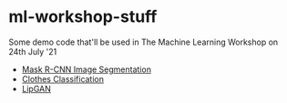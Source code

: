 # ml-workshop-stuff
Some demo code that'll be used in The Machine Learning Workshop on 24th July '21

+ [Mask R-CNN Image Segmentation](https://colab.research.google.com/github/tensorflow/tpu/blob/master/models/official/mask_rcnn/mask_rcnn_demo.ipynb#scrollTo=hh-aS5Iz-SiQ)
+ [Clothes Classification](https://colab.research.google.com/github/tensorflow/docs/blob/master/site/en/tutorials/keras/classification.ipynb#scrollTo=gut8A_7rCaW6)
+ [LipGAN](https://colab.research.google.com/github/tugstugi/dl-colab-notebooks/blob/master/notebooks/LipGAN.ipynb#scrollTo=vBYm-EYAaPo4)
